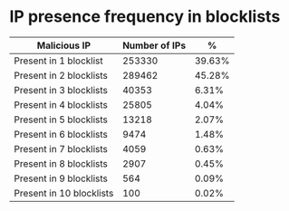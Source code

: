 # IP presence frequency in blocklists
| Malicious IP | Number of IPs | % |
|----|----|----|
| Present in 1 blocklist | 253330 | 39.63% |
| Present in 2 blocklists | 289462 | 45.28% |
| Present in 3 blocklists | 40353 | 6.31% |
| Present in 4 blocklists | 25805 | 4.04% |
| Present in 5 blocklists | 13218 | 2.07% |
| Present in 6 blocklists | 9474 | 1.48% |
| Present in 7 blocklists | 4059 | 0.63% |
| Present in 8 blocklists | 2907 | 0.45% |
| Present in 9 blocklists | 564 | 0.09% |
| Present in 10 blocklists | 100 | 0.02% |

